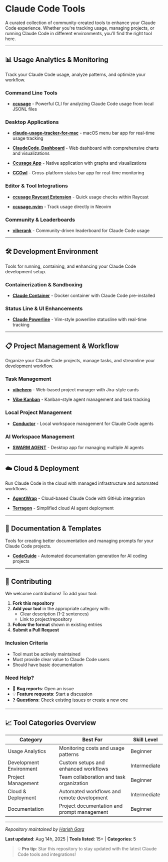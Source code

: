 # Claude Code Tools

A curated collection of community-created tools to enhance your Claude Code experience. Whether you're tracking usage, managing projects, or running Claude Code in different environments, you'll find the right tool here.

---

## 📊 Usage Analytics & Monitoring

Track your Claude Code usage, analyze patterns, and optimize your workflow.

### Command Line Tools
- **[ccusage](https://ccusage.com/)** - Powerful CLI for analyzing Claude Code usage from local JSONL files

### Desktop Applications
- **[claude-usage-tracker-for-mac](https://github.com/penicillin0/claude-usage-tracker-for-mac)** - macOS menu bar app for real-time usage tracking

- **[ClaudeCode_Dashboard](https://github.com/m-sigepon/ClaudeCode_Dashboard)** - Web dashboard with comprehensive charts and visualizations

- **[Ccusage App](https://github.com/EthanBarlo/ccusage-app)** - Native application with graphs and visualizations

- **[CCOwl](https://github.com/sivchari/ccowl)** - Cross-platform status bar app for real-time monitoring

### Editor & Tool Integrations
- **[ccusage Raycast Extension](https://www.raycast.com/nyatinte/ccusage)** - Quick usage checks within Raycast

- **[ccusage.nvim](https://www.raycast.com/nyatinte/ccusage)** - Track usage directly in Neovim

### Community & Leaderboards
- **[viberank](https://viberank.app/)** - Community-driven leaderboard for Claude Code usage

---

## 🛠 Development Environment

Tools for running, containing, and enhancing your Claude Code development setup.

### Containerization & Sandboxing
- **[Claude Container](https://github.com/nezhar/claude-container/)** - Docker container with Claude Code pre-installed

### Status Line & UI Enhancements
- **[Claude Powerline](https://github.com/Owloops/claude-powerline)** - Vim-style powerline statusline with real-time tracking

---

## 📋 Project Management & Workflow

Organize your Claude Code projects, manage tasks, and streamline your development workflow.

### Task Management
- **[vibehero](https://www.vibehero.io/)** - Web-based project manager with Jira-style cards

- **[Vibe Kanban](https://www.vibekanban.com/)** - Kanban-style agent management and task tracking

### Local Project Management
- **[Conductor](https://conductor.build/)** - Local workspace management for Claude Code agents

### AI Workspace Management
- **[SWARM AGENT](https://swarmagent.dev/)** - Desktop app for managing multiple AI agents

---

## ☁️ Cloud & Deployment

Run Claude Code in the cloud with managed infrastructure and automated workflows.

- **[AgentWrap](https://agentwrap.dev/)** - Cloud-based Claude Code with GitHub integration

- **[Terragon](https://www.terragonlabs.com/)** - Simplified cloud AI agent deployment

---

## 📝 Documentation & Templates

Tools for creating better documentation and managing prompts for your Claude Code projects.

- **[CodeGuide](https://www.codeguide.dev/)** - Automated documentation generation for AI coding projects
  
---

## 🤝 Contributing

We welcome contributions! To add your tool:

1. **Fork this repository**
2. **Add your tool** in the appropriate category with:
   - Clear description (1-2 sentences)
   - Link to project/repository
3. **Follow the format** shown in existing entries
4. **Submit a Pull Request**

### Inclusion Criteria
- Tool must be actively maintained
- Must provide clear value to Claude Code users
- Should have basic documentation

### Need Help?
- 🐛 **Bug reports**: Open an issue
- 💡 **Feature requests**: Start a discussion
- ❓ **Questions**: Check existing issues or create a new one

---

## 📈 Tool Categories Overview

| Category | Best For | Skill Level |
|----------|----------|-------------|
| Usage Analytics | Monitoring costs and usage patterns | Beginner |
| Development Environment | Custom setups and enhanced workflows | Intermediate |
| Project Management | Team collaboration and task organization | Beginner |
| Cloud & Deployment | Automated workflows and remote development | Intermediate |
| Documentation | Project documentation and prompt management | Beginner |

---

*Repository maintained by [Harish Garg](https://harishgarg.com)*

**Last updated**: Aug 14h, 2025 | **Tools listed**: 15+ | **Categories**: 5

> 💡 **Pro tip**: Star this repository to stay updated with the latest Claude Code tools and integrations!